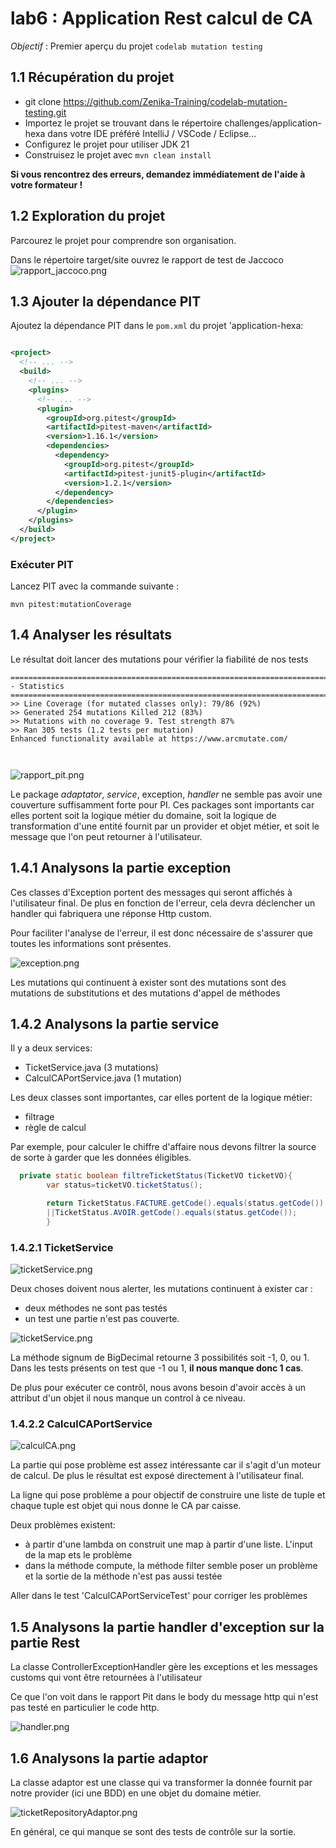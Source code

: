 # lab6 : Application Rest calcul de CA

*Objectif* : Premier aperçu du projet `codelab mutation testing`

## 1.1 Récupération du projet

- git clone https://github.com/Zenika-Training/codelab-mutation-testing.git
- Importez le projet se trouvant dans le répertoire challenges/application-hexa dans votre IDE préféré
  IntelliJ / VSCode / Eclipse...
- Configurez le projet pour utiliser JDK 21
- Construisez le projet avec `mvn clean install`

**Si vous rencontrez des erreurs, demandez immédiatement de l'aide à votre formateur !**

## 1.2 Exploration du projet

Parcourez le projet pour comprendre son organisation.

<div class="pb"></div>

Dans le répertoire target/site ouvrez le rapport de test de Jaccoco ![rapport_jaccoco.png](images/rapport_jaccoco.png)

## 1.3 Ajouter la dépendance PIT

Ajoutez la dépendance PIT dans le `pom.xml` du projet 'application-hexa:

```xml

<project>
  <!-- ... -->
  <build>
    <!-- ... -->
    <plugins>
      <!-- ... -->
      <plugin>
        <groupId>org.pitest</groupId>
        <artifactId>pitest-maven</artifactId>
        <version>1.16.1</version>
        <dependencies>
          <dependency>
            <groupId>org.pitest</groupId>
            <artifactId>pitest-junit5-plugin</artifactId>
            <version>1.2.1</version>
          </dependency>
        </dependencies>
      </plugin>
    </plugins>
  </build>
</project>
```

### Exécuter PIT

Lancez PIT avec la commande suivante :

```shell
mvn pitest:mutationCoverage
```

## 1.4 Analyser les résultats

Le résultat doit lancer des mutations pour vérifier la fiabilité de nos tests

```shell
================================================================================
- Statistics
================================================================================
>> Line Coverage (for mutated classes only): 79/86 (92%)
>> Generated 254 mutations Killed 212 (83%)
>> Mutations with no coverage 9. Test strength 87%
>> Ran 305 tests (1.2 tests per mutation)
Enhanced functionality available at https://www.arcmutate.com/



```

![rapport_pit.png](images/rapport_pit.png)

Le package *adaptator*, *service*, exception, *handler* ne semble pas avoir une couverture suffisamment forte pour PI.
Ces packages sont importants car elles portent soit la logique métier du domaine, soit la logique de transformation
d'une entité fournit par un provider et objet métier, et soit le message que l'on peut retourner à l'utilisateur.

## 1.4.1 Analysons la partie exception

Ces classes d'Exception portent des messages qui seront affichés à l'utilisateur final.
De plus en fonction de l'erreur, cela devra déclencher un handler qui fabriquera une réponse Http custom.

Pour faciliter l'analyse de l'erreur, il est donc nécessaire de s'assurer que toutes les informations sont présentes.

![exception.png](images/exception.png)

Les mutations qui continuent à exister sont des mutations sont des mutations de substitutions et des mutations d'appel
de méthodes

## 1.4.2 Analysons la partie service

Il y a deux services:

* TicketService.java (3 mutations)
* CalculCAPortService.java (1 mutation)

Les deux classes sont importantes, car elles portent de la logique métier:

* filtrage
* règle de calcul

Par exemple, pour calculer le chiffre d'affaire nous devons filtrer la source de sorte à garder que les données
éligibles.

```java
  private static boolean filtreTicketStatus(TicketVO ticketVO){
        var status=ticketVO.ticketStatus();

        return TicketStatus.FACTURE.getCode().equals(status.getCode())
        ||TicketStatus.AVOIR.getCode().equals(status.getCode());
        }
```

### 1.4.2.1 TicketService

![ticketService.png](images/ticketService.png)

Deux choses doivent nous alerter, les mutations continuent à exister car :

* deux méthodes ne sont pas testés
* un test une partie n'est pas couverte.

![ticketService.png](images/ticketService.png)

La méthode signum de BigDecimal retourne 3 possibilités soit -1, 0, ou 1.
Dans les tests présents on test que -1 ou 1, **il nous manque donc 1 cas**.

De plus pour exécuter ce contrôl, nous avons besoin d'avoir accès à un attribut d'un objet il nous manque un control à
ce niveau.

### 1.4.2.2 CalculCAPortService

![calculCA.png](images/calculCA.png)

La partie qui pose problème est assez intéressante car il s'agit d'un moteur de calcul.
De plus le résultat est exposé directement à l'utilisateur final.

La ligne qui pose problème a pour objectif de construire une liste de tuple et chaque tuple est objet qui nous donne le
CA par caisse.

Deux problèmes existent:

* à partir d'une lambda on construit une map à partir d'une liste. L'input de la map ets le problème
* dans la méthode compute, la méthode filter semble poser un problème et la sortie de la méthode n'est pas aussi testée

Aller dans le test 'CalculCAPortServiceTest' pour corriger les problèmes

## 1.5 Analysons la partie handler d'exception sur la partie Rest

La classe ControllerExceptionHandler gère les exceptions et les messages customs qui vont être retournées à
l'utilisateur

Ce que l'on voit dans le rapport Pit dans le body du message http qui n'est pas testé en particulier le code http.

![handler.png](images/handler.png)

## 1.6 Analysons la partie adaptor

La classe adaptor est une classe qui va transformer la donnée fournit par notre provider (ici une BDD) en une objet du
domaine
métier.

![ticketRepositoryAdaptor.png](images/ticketRepositoryAdaptor.png)

En général, ce qui manque se sont des tests de contrôle sur la sortie.



